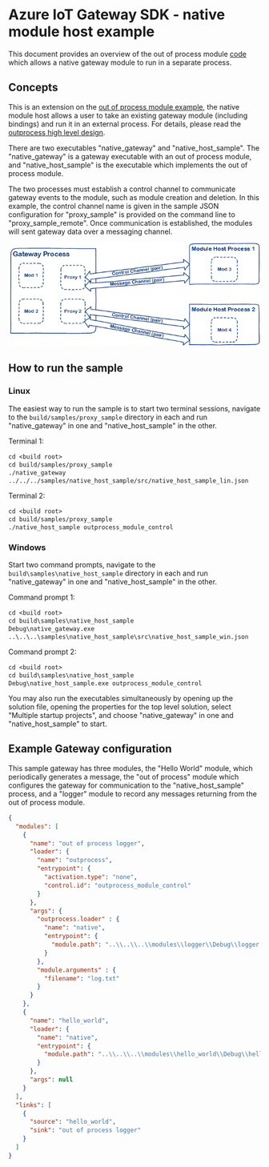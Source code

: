 # Azure IoT Gateway SDK - native module host example

This document provides an overview of the out of process module [code](./src) which allows a native gateway module to run in a separate process.

## Concepts

This is an extension on the [out of process module example](../proxy_sample/README.md), the native module host allows a user to take an existing gateway module (including bindings) and run it in an external process. For details, please read the [outprocess high level design](../../core/devdoc/outprocess_hld.md).


There are two executables "native\_gateway" and "native\_host\_sample". The "native\_gateway" is a gateway executable with an out of process module, and "native\_host\_sample" is the executable which implements the out of process module.

The two processes must establish a control channel to communicate gateway events to the module, such as module creation and deletion. In this example, the control channel name is given in the sample JSON configuration for "proxy\_sample" is provided on the command line to "proxy\_sample\_remote".  Once communication is established, the modules will sent gateway data over a messaging channel.

![](../../core/devdoc/media/outprocess-gateway-modules.png)

## How to run the sample

### Linux

The easiest way to run the sample is to start two terminal sessions, navigate to the `build/samples/proxy_sample` directory in each and run
"native\_gateway" in one and "native\_host\_sample" in the other.

Terminal 1:
```
cd <build root>
cd build/samples/proxy_sample
./native_gateway ../../../samples/native_host_sample/src/native_host_sample_lin.json
```

Terminal 2:
```
cd <build root>
cd build/samples/proxy_sample
./native_host_sample outprocess_module_control
```

### Windows

Start two command prompts, navigate to the `build\samples\native_host_sample` directory in each and run "native\_gateway" in one and "native\_host\_sample" in the other.

Command prompt 1:
```
cd <build root>
cd build\samples\native_host_sample
Debug\native_gateway.exe ..\..\..\samples\native_host_sample\src\native_host_sample_win.json
```

Command prompt 2:
```
cd <build root>
cd build\samples\native_host_sample
Debug\native_host_sample.exe outprocess_module_control
```

You may also run the executables simultaneously by opening up the solution file, opening the properties for the top level solution, select "Multiple startup projects", and choose "native\_gateway" in one and "native\_host\_sample" to start.

## Example Gateway configuration

This sample gateway has three modules, the "Hello World" module, which periodically generates a message, the "out of process" module which configures the gateway for communication to the "native\_host\_sample" process, and a "logger" module to record any messages returning from the out of process module.

```JSON
{
  "modules": [
    {
      "name": "out of process logger",
      "loader": {
        "name": "outprocess",
        "entrypoint": {
          "activation.type": "none",
          "control.id": "outprocess_module_control"
        }
      },
      "args": {
        "outprocess.loader" : {
          "name": "native",
          "entrypoint": {
            "module.path": "..\\..\\..\\modules\\logger\\Debug\\logger.dll"
          }
        },
        "module.arguments" : {
          "filename": "log.txt"
        }
      }
    },
    {
      "name": "hello_world",
      "loader": {
        "name": "native",
        "entrypoint": {
          "module.path": "..\\..\\..\\modules\\hello_world\\Debug\\hello_world.dll"
        }
      },
      "args": null
    }
  ],
  "links": [
    {
      "source": "hello_world",
      "sink": "out of process logger"
    }
  ]
}
```
